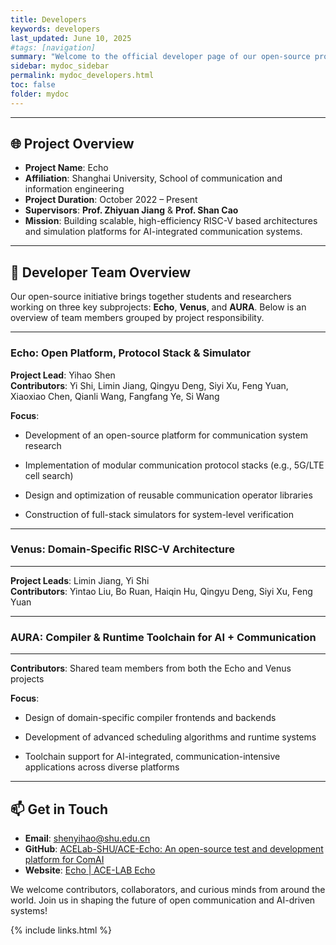 ```yaml
---
title: Developers
keywords: developers
last_updated: June 10, 2025
#tags: [navigation]
summary: "Welcome to the official developer page of our open-source project —— Echo! This project is proudly initiated and maintained by students and researchers from Shanghai University, aimed at advancing AI-native wireless communication. Below is an introduction to our core team members, their roles, and contributions."
sidebar: mydoc_sidebar
permalink: mydoc_developers.html
toc: false
folder: mydoc
---
```




---

## 🌐 Project Overview

- **Project Name**: Echo  
- **Affiliation**: Shanghai University, School of communication and information engineering
- **Project Duration**: October 2022 – Present  
- **Supervisors**:  **Prof. Zhiyuan Jiang**  & **Prof. Shan Cao**
- **Mission**: Building scalable, high-efficiency RISC-V based architectures and simulation platforms for AI-integrated communication systems.

---

## 👥 Developer Team Overview

Our open-source initiative brings together students and researchers working on three key subprojects: **Echo**, **Venus**, and **AURA**. Below is an overview of team members grouped by project responsibility.

---

### Echo: Open Platform, Protocol Stack & Simulator

**Project Lead**: Yihao Shen  
**Contributors**: Yi Shi, Limin Jiang, Qingyu Deng, Siyi Xu, Feng Yuan, Xiaoxiao Chen, Qianli Wang, Fangfang Ye, Si Wang

**Focus**:

* Development of an open-source platform for communication system research

* Implementation of modular communication protocol stacks (e.g., 5G/LTE cell search)

* Design and optimization of reusable communication operator libraries

* Construction of full-stack simulators for system-level verification

* * *

### Venus: Domain-Specific RISC-V Architecture
---------------------------------------------

**Project Leads**: Limin Jiang, Yi Shi  
**Contributors**: Yintao Liu, Bo Ruan, Haiqin Hu, Qingyu Deng, Siyi Xu, Feng Yuan

* * *

### AURA: Compiler & Runtime Toolchain for AI + Communication
------------------------------------------------------------

**Contributors**: Shared team members from both the Echo and Venus projects

**Focus**:

* Design of domain-specific compiler frontends and backends

* Development of advanced scheduling algorithms and runtime systems

* Toolchain support for AI-integrated, communication-intensive applications across diverse platforms

---



## 📫 Get in Touch

- **Email**: shenyihao@shu.edu.cn
- **GitHub**: [ACELab-SHU/ACE-Echo: An open-source test and development platform for ComAI](https://github.com/ACELab-SHU/ACE-Echo)
- **Website**: [Echo | ACE-LAB Echo](https://acelab-shu.github.io/ACE-Echo/)

We welcome contributors, collaborators, and curious minds from around the world. Join us in shaping the future of open communication and AI-driven systems!

{% include links.html %}
